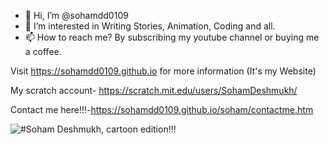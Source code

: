 - 👋 Hi, I’m @sohamdd0109
- 👀 I’m interested in Writing Stories, Animation, Coding and all.
- 📫 How to reach me? By subscribing my youtube channel or buying me a coffee.

Visit https://sohamdd0109.github.io for more information (It's my Website)

My scratch account- https://scratch.mit.edu/users/SohamDeshmukh/

Contact me here!!!-https://sohamdd0109.github.io/soham/contactme.htm

![#Soham Deshmukh, cartoon edition!!!](https://user-images.githubusercontent.com/82657653/124912418-8ecd1880-e00b-11eb-9bf6-3d87d1d19b7f.jpeg)

